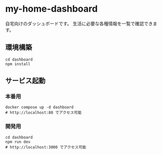 # my-home-dashboard

自宅向けのダッシュボードです。
生活に必要な各種情報を一覧で確認できます。

## 環境構築

```
cd dashboard
npm install
```

## サービス起動

### 本番用

```
docker compose up -d dashboard
# http://localhost:80 でアクセス可能
```

### 開発用

```
cd dashboard
npm run dev
# http://localhost:3000 でアクセス可能
```
